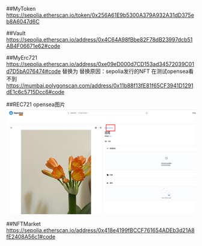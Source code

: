 ##MyToken
    https://sepolia.etherscan.io/token/0x256A61E9b5300A379A932A31dD375eb8A6047d6C                               
    
##Vault  
    https://sepolia.etherscan.io/address/0x4C64A98fBbe82F78dB23997dcb51AB4F06671e62#code
    
##MyErc721
    https://sepolia.etherscan.io/address/0xe09eD000d7CD153ad34572039C01d7D5bA076474#code
    替换为 替换原因：sepolia发行的NFT 在测试opensea看不到
    https://mumbai.polygonscan.com/address/0x11b88f13fE81f65CF3941D1291dE1c6c5715Dcc6#code
    
##REC721 opensea图片
    ![image](https://github.com/DDLOVECC/upchaincamp/blob/main/W3-1/2.png)
         
##NFTMarket
    https://sepolia.etherscan.io/address/0x418e4199fBCCF761654ADEb3d21A8fE2408A56c1#code
